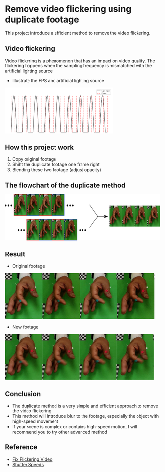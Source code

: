 # Remove video flickering using duplicate footage
This project introduce a efficient method to remove the video flickering.


## Video flickering
Video flickering is a phenomenon that has an impact on video quality.
The flickering happens when the sampling frequency is mismatched with the artificial lighting source
* Illustrate the FPS and artificial lighting source
<img src="Figures/flickering.png" height="150">


## How this project work
1. Copy original footage
2. Shiht the duplicate footage one frame right
3. Blending these two footage (adjust opacity)



## The flowchart of the duplicate method
<img src="Figures/flowchart.png" height="150">


## Result
* Original footage
<img src="Figures/illstrate_flickering_org.png" height="150">

* New footage
<img src="Figures/illstrate_flickering_dup.png" height="150">

## Conclusion
* The duplicate method is a very simple and efficient approach to remove the video flickering
* This method will introduce blur to the footage, especially the object with high-speed movement
* If your scene is complex or contains high-speed motion, I will recommend you to try other advanced method


## Reference
* [Fix Flickering Video](https://primalvideo.com/video-creation/editing/fix-flickering-video-how-to-remove-flickering-and-strobing-in-videos/)
* [Shutter Speeds](https://www.red.com/red-101/flicker-free-video-tutorial)


